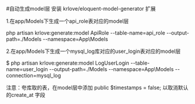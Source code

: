 #自动生成model层
安装  krlove/eloquent-model-generator  扩展

1.在app/Models下生成一个api_role表对应的model层

php artisan krlove:generate:model ApiRole --table-name=api_role --output-path=./Models --namespace=App\\Models 

2.在app/Models下生成一个mysql_log库对应的user_login表对应的model层

$ php artisan krlove:generate:model LogUserLogin --table-name=user_login --output-path=./Models --namespace=App\\Models --connection=mysql_log

注意：夸库取的表，在model层中添加  public $timestamps = false; 以取消默认的create_at 字段

